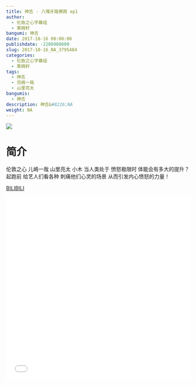 ```yaml
---
title: 神舌 - 八嘎牙路赛跑 ep1
author: 
  - 伦敦之心字幕组
  - 莱姆籽
bangumi: 神舌
date: 2017-10-16 00:00:00
publishdate: -2208988800
slug: 2017-10-16_NA_3795484
categories: 
  - 伦敦之心字幕组
  - 莱姆籽
tags: 
  - 神舌
  - 児嶋一哉
  - 山里亮太
bangumis: 
  - 神舌
description: 神舌&#8226;NA
weight: NA
---
```


![](https://i.imgur.com/qkVKr3u.jpg)

# 简介  
伦敦之心 儿嶋一哉 山里亮太 小木
当人类处于 愤怒极限时 体能会有多大的提升？
起跑前 给艺人们看各种 刺痛他们心灵的场景
从而引发内心愤怒的力量！

  [BILIBILI](https://www.bilibili.com/video/av3795484/)


  <iframe src="//www.bilibili.com/html/html5player.html?cid=6093343&aid=3795484" width="100%" height="500" frameborder="0" allowfullscreen="allowfullscreen"></iframe>
